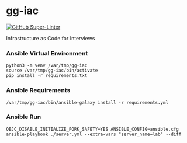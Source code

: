 # gg-iac

[![GitHub Super-Linter](https://github.com/mlintern/gg-iac/workflows/Lint%20Code%20Base/badge.svg)](https://github.com/marketplace/actions/super-linter)

Infrastructure as Code for Interviews

### Ansible Virtual Environment

```
python3 -m venv /var/tmp/gg-iac
source /var/tmp/gg-iac/bin/activate
pip install -r requirements.txt
```

### Ansible Requirements

```
/var/tmp/gg-iac/bin/ansible-galaxy install -r requirements.yml
```

### Ansible Run

```
OBJC_DISABLE_INITIALIZE_FORK_SAFETY=YES ANSIBLE_CONFIG=ansible.cfg ansible-playbook ./server.yml --extra-vars "server_name=lab" --diff
```
